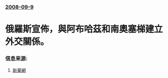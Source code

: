 ### [2008-09-9](/news/2008/09/9/index.md)

##### 
# 俄羅斯宣佈，與阿布哈茲和南奧塞梯建立外交關係。




### 信息来源:

1. [新華網](http://news.xinhuanet.com/english/2008-09/09/content_9883317.htm)
